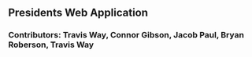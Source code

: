 ## Presidents Web Application
### Contributors: Travis Way, Connor Gibson, Jacob Paul, Bryan Roberson, Travis Way
